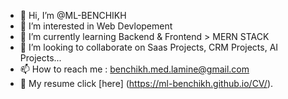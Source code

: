 * 👋 Hi, I’m @ML-BENCHIKH
* 👀 I’m interested in Web Devlopement 
* 🌱 I’m currently learning Backend & Frontend > MERN STACK
* 💞️ I’m looking to collaborate on Saas Projects, CRM Projects, AI Projects... 
* 📫 How to reach me : benchikh.med.lamine@gmail.com
* 📝 My resume click [here] (https://ml-benchikh.github.io/CV/).
